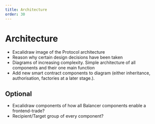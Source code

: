 ```yaml
---
title: Architecture
order: 30
---
```


# Architecture

- Excalidraw image of the Protocol architecture
- Reason why certain design decisions have been taken
- Diagrams of increasing complexity. Simple architecture of all components and their one main function
- Add new smart contract components to diagram (either inheritance, authorisation, factories at a later stage.).

## Optional

- Excalidraw components of how all Balancer components enable a frontend-trade?
- Recipient/Target group of every component?

